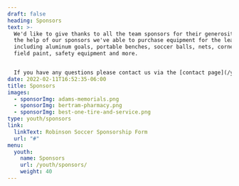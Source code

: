 ```yaml
---
draft: false
heading: Sponsors
text: >-
  We'd like to give thanks to all the team sponsors for their generosity!  With
  the help of our sponsors we've able to purchase equipment for the league
  including aluminum goals, portable benches, soccer balls, nets, corner flags,
  field paint, safety equipment and more.


  If you have any questions please contact us via the [contact page](/youth/contact/).
date: 2022-02-11T16:52:35-06:00
title: Sponsors
images:
  - sponsorImg: adams-memorials.png
  - sponsorImg: bertram-pharmacy.png
  - sponsorImg: best-one-tire-and-service.png
type: youth/sponsors
link:
  linkText: Robinson Soccer Sponsorship Form
  url: "#"
menu:
  youth:
    name: Sponsors
    url: /youth/sponsors/
    weight: 40
---
```

